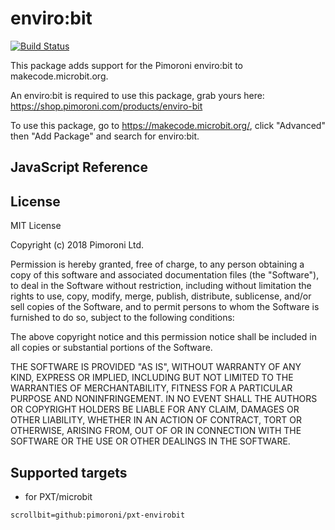 # enviro:bit

 [![Build Status](https://travis-ci.org/pimoroni/pxt-envirobit.svg?branch=master)](https://travis-ci.org/pimoroni/pxt-envirobit)

This package adds support for the Pimoroni enviro:bit to makecode.microbit.org.

An enviro:bit is required to use this package, grab yours here: https://shop.pimoroni.com/products/enviro-bit

To use this package, go to https://makecode.microbit.org/, click "Advanced" then "Add Package" and search for enviro:bit. 

## JavaScript Reference

## License

MIT License

Copyright (c) 2018 Pimoroni Ltd.

Permission is hereby granted, free of charge, to any person obtaining a copy
of this software and associated documentation files (the "Software"), to deal
in the Software without restriction, including without limitation the rights
to use, copy, modify, merge, publish, distribute, sublicense, and/or sell
copies of the Software, and to permit persons to whom the Software is
furnished to do so, subject to the following conditions:

The above copyright notice and this permission notice shall be included in all
copies or substantial portions of the Software.

THE SOFTWARE IS PROVIDED "AS IS", WITHOUT WARRANTY OF ANY KIND, EXPRESS OR
IMPLIED, INCLUDING BUT NOT LIMITED TO THE WARRANTIES OF MERCHANTABILITY,
FITNESS FOR A PARTICULAR PURPOSE AND NONINFRINGEMENT. IN NO EVENT SHALL THE
AUTHORS OR COPYRIGHT HOLDERS BE LIABLE FOR ANY CLAIM, DAMAGES OR OTHER
LIABILITY, WHETHER IN AN ACTION OF CONTRACT, TORT OR OTHERWISE, ARISING FROM,
OUT OF OR IN CONNECTION WITH THE SOFTWARE OR THE USE OR OTHER DEALINGS IN THE
SOFTWARE.

## Supported targets

* for PXT/microbit

```package
scrollbit=github:pimoroni/pxt-envirobit
```